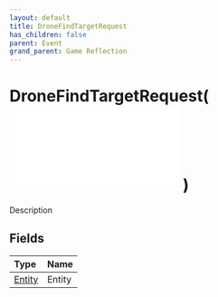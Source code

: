 ```yaml
---
layout: default
title: DroneFindTargetRequest
has_children: false
parent: Event
grand_parent: Game Reflection
---
```

# DroneFindTargetRequest( ![ EntityEventBase ](/game-reflection/events/entity_event_base.md) )
Description 

## Fields
| Type | Name |
|:-------------|:--------------|
| [Entity](/game-reflection/classes/entity.md) | Entity |
